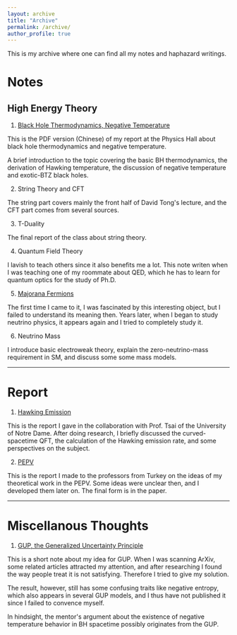 ```yaml
---
layout: archive
title: "Archive"
permalink: /archive/
author_profile: true
---
```


This is my archive where one can find all my notes and haphazard writings. 

# Notes
## High Energy Theory 
1. [Black Hole Thermodynamics, Negative Temperature](../files/BH-T.pdf)

This is the PDF version (Chinese) of my report at the Physics Hall about black hole thermodynamics and negative temperature. 

A brief introduction to the topic covering the basic BH thermodynamics, the derivation of Hawking temperature, the discussion of negative temperature and exotic-BTZ black holes. 
 

2. String Theory and CFT

The string part covers mainly the front half of David Tong's lecture, and the CFT part comes from several sources. 

3. T-Duality

The final report of the class about string theory. 

4. Quantum Field Theory

I lavish to teach others since it also benefits me a lot. This note writen when I was teaching one of my roommate about QED, which he has to learn for quantum optics for the study of Ph.D.

5. [Majorana Fermions](../files/majorana.pdf)

The first time I came to it, I was fascinated by this interesting object, but I failed to understand its meaning then. Years later, when I began to study neutrino physics, it appears again and I tried to completely study it. 

6. Neutrino Mass 

I introduce basic electroweak theory, explain the zero-neutrino-mass requirement in SM, and discuss some some mass models. 

---
# Report
1. [Hawking Emission](../files/hawkingppt.pdf)

This is the report I gave in the collaboration with Prof. Tsai of the University of Notre Dame. After doing research, I briefly discussed the curved-spacetime QFT, the calculation of the Hawking emission rate, and some perspectives on the subject.  

2. [PEPV](../files/pepv.pdf)

This is the report I made to the professors from Turkey on the ideas of my theoretical work in the PEPV. Some ideas were unclear then, and I developed them later on. The final form is in the paper. 



---

# Miscellanous Thoughts 
1. [GUP, the Generalized Uncertainty Principle](../files/GUP.pdf)

This is a short note about my idea for GUP. When I was scanning ArXiv, some related articles attracted my attention, and after researching I found the way people treat it is not satisfying. Therefore I tried to give my solution. 

The result, however, still has some confusing traits like negative entropy, which also appears in several GUP models, and I thus have not published it since I failed to convence myself. 

In hindsight, the mentor's argument about the existence of negative temperature behavior in BH spacetime possibly originates from the GUP. 
